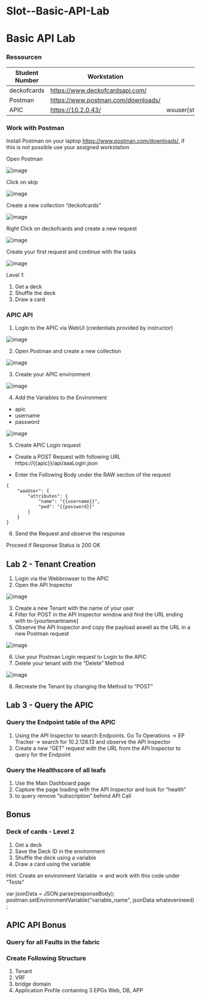 # Slot--Basic-API-Lab

# Basic API Lab

### Ressourcen

| Student Number  | Workstation |  Zugang |
| ------------- | ------------- | ------------- |
| deckofcards | https://www.deckofcardsapi.com/  |  
| Postman | https://www.postman.com/downloads/ | 
| APIC        | https://10.2.0.43/               | wsuser{studentnumber}/DevnetWorkshop! |

### Work with Postman

Install Postman on your laptop https://www.postman.com/downloads/, if this is not possible use your assigned workstation

Open Postman

![image](https://github.com/DevNet-Workshop-May-2023/Lab02-BasicApiLab/assets/57700911/397c5a1f-197b-4239-b357-7c5a8e0c2b82)

Click on skip

![image](https://github.com/DevNet-Workshop-May-2023/Lab02-BasicApiLab/assets/57700911/2bb928a3-036f-4fbc-aa48-91870008f02d)

Create a new collection “deckofcards”

![image](https://github.com/DevNet-Workshop-May-2023/Lab02-BasicApiLab/assets/57700911/3e65c8e4-82d0-404b-ac75-671b818bd0f8)

Right Click on deckofcards and create a new request

![image](https://github.com/DevNet-Workshop-May-2023/Lab02-BasicApiLab/assets/57700911/99645157-e5ed-4439-97e5-0dc45ab09f3f)

Create your first request and continue with the tasks

![image](https://github.com/DevNet-Workshop-May-2023/Lab02-BasicApiLab/assets/57700911/1c66cf3a-a9d5-409b-a3eb-776be7d9e507)

Level 1: 
1. Get a deck
2. Shuffle the deck
3. Draw a card

### APIC API

1. Login to the APIC via WebUI (credentials provided by instructor)

![image](https://github.com/DevNet-Workshop-May-2023/Lab02-BasicApiLab/assets/57700911/24b1f0e5-1162-4d3e-b1c2-e013d22b33b2)

2. Open Postman and create a new collection

![image](https://github.com/DevNet-Workshop-May-2023/Lab02-BasicApiLab/assets/57700911/96e7f054-1d8f-4a73-9c56-519c1a1698c3)

3. Create your APIC environment

![image](https://github.com/DevNet-Workshop-May-2023/Lab02-BasicApiLab/assets/57700911/8453034b-6853-4552-a8e5-0c41fc8e5560)

4. Add the Variables to the Environment
  - apic
  - username
  - password

![image](https://github.com/DevNet-Workshop-May-2023/Lab02-BasicApiLab/assets/57700911/5d9230b0-c2c8-4318-90e3-dc62e231fb44)
 
5. Create APIC Login request
  - Create a POST Request with following URL
    https://{{apic}}/api/aaaLogin.json

  - Enter the Following Body under the RAW section of the request
```
{
    "aaaUser": {
        "attributes": {
            "name": "{{username}}",
            "pwd": "{{password}}"
        }
    }
}
```
6. Send the Request and observe the response

Proceed if Response Status is 200 OK


## Lab 2 - Tenant Creation

1. Login via the Webbrowser to the APIC
2. Open the API Inspector

![image](https://github.com/DevNet-Workshop-May-2023/Lab02-BasicApiLab/assets/57700911/c40f37ba-500e-456d-94e6-8ab29e16fa4f)

3. Create a new Tenant with the name of your user
4. Filter for POST in the API Inspector window and find the URL ending with tn-[yourtenantname]
5. Observe the API Inspector and copy the payload aswell as the URL in a new Postman request

![image](https://github.com/DevNet-Workshop-May-2023/Lab02-BasicApiLab/assets/57700911/86f5f74e-6fc5-43fa-9ede-b54a3afd17b6)

6. Use your Postman Login request to Login to the APIC
7. Delete your tenant with the “Delete” Method

![image](https://github.com/DevNet-Workshop-May-2023/Lab02-BasicApiLab/assets/57700911/930512e6-cb73-47ff-8279-c0339b71c4b6)

8. Recreate the Tenant by changing the Method to “POST”

## Lab 3 - Query the APIC

### Query the Endpoint table of the APIC

1. Using the API Inspector to search Endpoints. 
   Go To Operations -> EP Tracker -> search for 10.2.128.13 and observe the API Inspector
2. Create a new “GET” request with the URL from the API Inspector to query for the Endpoint

### Query the Healthscore of all leafs
1. Use the Main Dashboard page
2. Capture the page loading with the API Inspector and look for “health”
3. to query remove “subscription” behind API Call

## Bonus

### Deck of cards - Level 2

1. Get a deck
2. Save the Deck ID in the environment
3. Shuffle the deck using a variable
4. Draw a card using the variable


Hint: 
Create an environment Variable -> and work with this code under “Tests”

var jsonData = JSON.parse(responseBody);
postman.setEnvironmentVariable(“variable_name", jsonData.whateverineed);

## APIC API Bonus

### Query for all Faults in the fabric

### Create Following Structure
1. Tenant
2. VRF
3. bridge domain
4. Application Profile containing 3 EPGs Web, DB, APP
